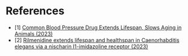 # References

- [1] [Common Blood Pressure Drug Extends Lifespan, Slows Aging in Animals (2023)](https://www.sciencealert.com/common-blood-pressure-drug-extends-lifespan-slows-aging-in-animals)
- [2] [Rilmenidine extends lifespan and healthspan in Caenorhabditis elegans via a nischarin I1-imidazoline receptor (2023)](https://onlinelibrary.wiley.com/doi/10.1111/acel.13774)